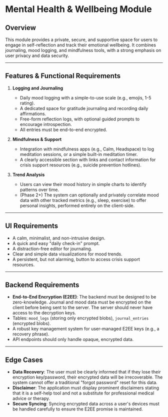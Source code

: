 # Mental Health & Wellbeing Module

## Overview
This module provides a private, secure, and supportive space for users to engage in self-reflection and track their emotional wellbeing. It combines journaling, mood logging, and mindfulness tools, with a strong emphasis on user privacy and data security.

---

## Features & Functional Requirements

1.  **Logging and Journaling**
    * Daily mood logging with a simple-to-use scale (e.g., emojis, 1-5 rating).
    * A dedicated space for gratitude journaling and recording daily affirmations.
    * Free-form reflection logs, with optional guided prompts to encourage introspection.
    * All entries must be end-to-end encrypted.

2.  **Mindfulness & Support**
    * Integration with mindfulness apps (e.g., Calm, Headspace) to log meditation sessions, or a simple built-in meditation timer.
    * A clearly accessible section with links and contact information for crisis support resources (e.g., suicide prevention hotlines).

3.  **Trend Analysis**
    * Users can view their mood history in simple charts to identify patterns over time.
    * (Phase 2+) The system can optionally and privately correlate mood data with other tracked metrics (e.g., sleep, exercise) to offer personal insights, performed entirely on the client-side.

---

## UI Requirements

* A calm, minimalist, and non-intrusive design.
* A quick and easy "daily check-in" prompt.
* A distraction-free editor for journaling.
* Clear and simple data visualizations for mood trends.
* A persistent, but not alarming, button to access crisis support resources.

---

## Backend Requirements

* **End-to-End Encryption (E2EE)**: The backend must be designed to be zero-knowledge. Journal and mood data must be encrypted on the client before being sent to the server. The server should never have access to the decryption keys.
* Tables: `mood_logs` (storing only encrypted blobs), `journal_entries` (encrypted blobs).
* A robust key management system for user-managed E2EE keys (e.g., a recovery phrase).
* API endpoints should only handle opaque, encrypted data.

---

## Edge Cases

* **Data Recovery**: The user must be clearly informed that if they lose their encryption key/password, their encrypted data will be irrecoverable. The system cannot offer a traditional "forgot password" reset for this data.
* **Disclaimer**: The application must display prominent disclaimers stating that it is a self-help tool and not a substitute for professional medical advice or therapy.
* **Secure Syncing**: Syncing encrypted data across a user's devices must be handled carefully to ensure the E2EE promise is maintained.